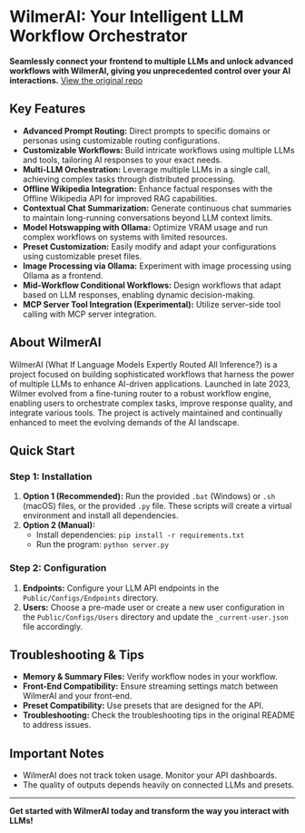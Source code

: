 # WilmerAI: Your Intelligent LLM Workflow Orchestrator

**Seamlessly connect your frontend to multiple LLMs and unlock advanced workflows with WilmerAI, giving you unprecedented control over your AI interactions.** [View the original repo](https://github.com/SomeOddCodeGuy/WilmerAI)

## Key Features

*   **Advanced Prompt Routing:** Direct prompts to specific domains or personas using customizable routing configurations.
*   **Customizable Workflows:** Build intricate workflows using multiple LLMs and tools, tailoring AI responses to your exact needs.
*   **Multi-LLM Orchestration:** Leverage multiple LLMs in a single call, achieving complex tasks through distributed processing.
*   **Offline Wikipedia Integration:** Enhance factual responses with the Offline Wikipedia API for improved RAG capabilities.
*   **Contextual Chat Summarization:** Generate continuous chat summaries to maintain long-running conversations beyond LLM context limits.
*   **Model Hotswapping with Ollama:** Optimize VRAM usage and run complex workflows on systems with limited resources.
*   **Preset Customization:** Easily modify and adapt your configurations using customizable preset files.
*   **Image Processing via Ollama:** Experiment with image processing using Ollama as a frontend.
*   **Mid-Workflow Conditional Workflows:** Design workflows that adapt based on LLM responses, enabling dynamic decision-making.
*   **MCP Server Tool Integration (Experimental):** Utilize server-side tool calling with MCP server integration.

## About WilmerAI

WilmerAI (What If Language Models Expertly Routed All Inference?) is a project focused on building sophisticated workflows that harness the power of multiple LLMs to enhance AI-driven applications. Launched in late 2023, Wilmer evolved from a fine-tuning router to a robust workflow engine, enabling users to orchestrate complex tasks, improve response quality, and integrate various tools. The project is actively maintained and continually enhanced to meet the evolving demands of the AI landscape.

## Quick Start

### Step 1: Installation

1.  **Option 1 (Recommended):** Run the provided `.bat` (Windows) or `.sh` (macOS) files, or the provided `.py` file. These scripts will create a virtual environment and install all dependencies.
2.  **Option 2 (Manual):**
    *   Install dependencies: `pip install -r requirements.txt`
    *   Run the program: `python server.py`

### Step 2: Configuration

1.  **Endpoints:** Configure your LLM API endpoints in the `Public/Configs/Endpoints` directory.
2.  **Users:** Choose a pre-made user or create a new user configuration in the `Public/Configs/Users` directory and update the `_current-user.json` file accordingly.

## Troubleshooting & Tips

*   **Memory & Summary Files:** Verify workflow nodes in your workflow.
*   **Front-End Compatibility:** Ensure streaming settings match between WilmerAI and your front-end.
*   **Preset Compatibility:** Use presets that are designed for the API.
*   **Troubleshooting:** Check the troubleshooting tips in the original README to address issues.

## Important Notes

*   WilmerAI does not track token usage. Monitor your API dashboards.
*   The quality of outputs depends heavily on connected LLMs and presets.

---

**Get started with WilmerAI today and transform the way you interact with LLMs!**